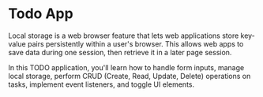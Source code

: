 <h1>Todo App</h1>

<p>Local storage is a web browser feature that lets web applications store key-value pairs persistently within a user's browser. This allows web apps to save data during one session, then retrieve it in a later page session.</p>

<p>In this TODO application, you'll learn how to handle form inputs, manage local storage, perform CRUD (Create, Read, Update, Delete) operations on tasks, implement event listeners, and toggle UI elements.</p>